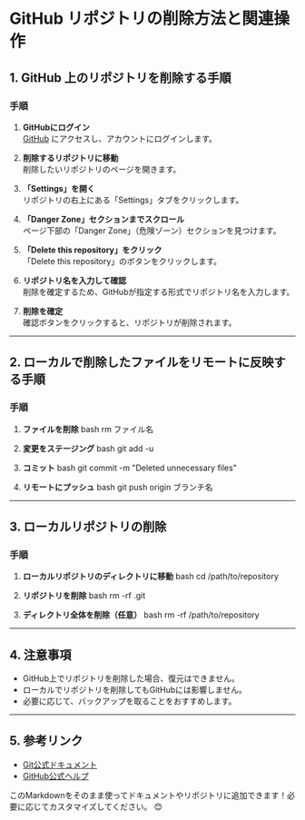 # GitHub リポジトリの削除方法と関連操作

## 1. GitHub 上のリポジトリを削除する手順

### 手順
1. **GitHubにログイン**  
   [GitHub](https://github.com) にアクセスし、アカウントにログインします。

2. **削除するリポジトリに移動**  
   削除したいリポジトリのページを開きます。

3. **「Settings」を開く**  
   リポジトリの右上にある「Settings」タブをクリックします。

4. **「Danger Zone」セクションまでスクロール**  
   ページ下部の「Danger Zone」（危険ゾーン）セクションを見つけます。

5. **「Delete this repository」をクリック**  
   「Delete this repository」のボタンをクリックします。

6. **リポジトリ名を入力して確認**  
   削除を確定するため、GitHubが指定する形式でリポジトリ名を入力します。

7. **削除を確定**  
   確認ボタンをクリックすると、リポジトリが削除されます。

---

## 2. ローカルで削除したファイルをリモートに反映する手順

### 手順
1. **ファイルを削除**
bash rm ファイル名
   
2. **変更をステージング**
bash git add -u
   
3. **コミット**
bash git commit -m "Deleted unnecessary files"
   
4. **リモートにプッシュ**
bash git push origin ブランチ名
   
---

## 3. ローカルリポジトリの削除

### 手順
1. **ローカルリポジトリのディレクトリに移動**
bash cd /path/to/repository
   
2. **リポジトリを削除**
bash rm -rf .git
   
3. **ディレクトリ全体を削除（任意）**
bash rm -rf /path/to/repository
   
---

## 4. 注意事項
- GitHub上でリポジトリを削除した場合、復元はできません。
- ローカルでリポジトリを削除してもGitHubには影響しません。
- 必要に応じて、バックアップを取ることをおすすめします。

---

## 5. 参考リンク
- [Git公式ドキュメント](https://git-scm.com/doc)
- [GitHub公式ヘルプ](https://docs.github.com/en)


このMarkdownをそのまま使ってドキュメントやリポジトリに追加できます！必要に応じてカスタマイズしてください。 😊
